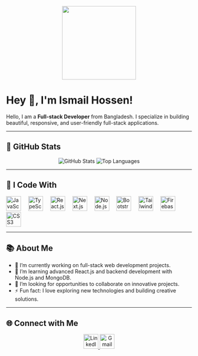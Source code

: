 <div align="center">
  <img height="200" src="https://i.ibb.co.com/gMTDj5p/Blue-Green-and-White-Modern-Tech-Web-Developer-Linked-In-Banner.png" />
</div>

# Hey 👋, I'm Ismail Hossen!

Hello, I am a **Full-stack Developer** from Bangladesh. I specialize in building beautiful, responsive, and user-friendly full-stack applications.

---

## 🌟 GitHub Stats

<div align="center">
  <img src="https://github-readme-stats.vercel.app/api?username=IsmailHossen87&show_icons=true&theme=radical" alt="GitHub Stats" />
  <img src="https://github-readme-stats.vercel.app/api/top-langs/?username=IsmailHossen87&layout=compact&theme=radical" alt="Top Languages" />
</div>

---

## 🚀 I Code With

<div align="left">
  <img src="https://cdn.jsdelivr.net/gh/devicons/devicon/icons/javascript/javascript-original.svg" height="40" alt="JavaScript" />
  <img width="12" />
  <img src="https://cdn.jsdelivr.net/gh/devicons/devicon/icons/typescript/typescript-original.svg" height="40" alt="TypeScript" />
  <img width="12" />
  <img src="https://cdn.jsdelivr.net/gh/devicons/devicon/icons/react/react-original.svg" height="40" alt="React.js" />
  <img width="12" />
  <img src="https://cdn.jsdelivr.net/gh/devicons/devicon/icons/nextjs/nextjs-original.svg" height="40" alt="Next.js" />
  <img width="12" />
  <img src="https://cdn.jsdelivr.net/gh/devicons/devicon/icons/nodejs/nodejs-original.svg" height="40" alt="Node.js" />
  <img width="12" />
  <img src="https://cdn.jsdelivr.net/gh/devicons/devicon/icons/bootstrap/bootstrap-original.svg" height="40" alt="Bootstrap" />
  <img width="12" />
  <img src="https://cdn.jsdelivr.net/gh/devicons/devicon/icons/tailwindcss/tailwindcss-original-wordmark.svg" height="40" alt="Tailwind CSS" />
  <img width="12" />
  <img src="https://cdn.jsdelivr.net/gh/devicons/devicon/icons/firebase/firebase-plain.svg" height="40" alt="Firebase" />
  <img width="12" />
  <img src="https://cdn.jsdelivr.net/gh/devicons/devicon/icons/css3/css3-original.svg" height="40" alt="CSS3" />
</div>

---

## 📚 About Me

- 🔭 I’m currently working on full-stack web development projects.
- 🌱 I’m learning advanced React.js and backend development with Node.js and MongoDB.
- 🤔 I’m looking for opportunities to collaborate on innovative projects.
- ⚡ Fun fact: I love exploring new technologies and building creative solutions.

---

## 🌐 Connect with Me

<div align="center">
  <a href="https://www.linkedin.com/in/ismailhossen">
    <img src="https://cdn.jsdelivr.net/gh/devicons/devicon/icons/linkedin/linkedin-original.svg" height="40" alt="LinkedIn" />
  </a>
  <a href="mailto:ismailhossen@example.com">
    <img src="https://img.icons8.com/color/48/000000/gmail--v1.png" height="40" alt="Gmail" />
  </a>
</div>
